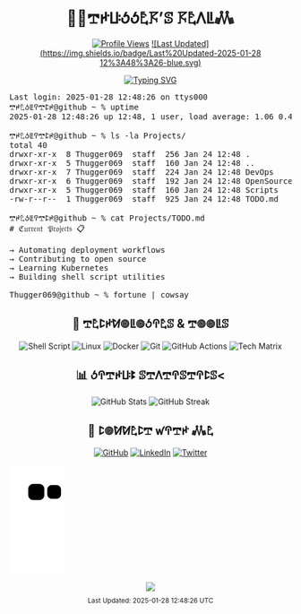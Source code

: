 <div align="center">
  <h1>👨‍💻𖢧ꛅꚶꚽꚽ𖤢𖦪’ꕷ 𖦪𖤢ꛎꚳ𖢑</h1>

  [![Profile Views](https://komarev.com/ghpvc/?username=thugger069&color=blueviolet&style=flat-square&label=Profile%20Views)](https://github.com/thugger069)
  [![Last Updated](https://img.shields.io/badge/Last%20Updated-2025-01-28 12%3A48%3A26-blue.svg)](https://github.com/thugger069)

  <a href="https://git.io/typing-svg">
    <img src="https://readme-typing-svg.demolab.com?font=Ubuntu+Mono&duration=3000&pause=1000&color=00FF9C&center=true&vCenter=true&width=435&lines=ℌ𝔢𝔩𝔩𝔬+𝔗𝔥𝔢𝔯𝔢;ℑ’𝔪+𖢧ꛅ𖤢ꚽꚳꛈ𖢧ꛕꛅ;𝔖𝔥𝔢𝔩𝔩+𝔖𝔠𝔯𝔦𝔭𝔱+𝔈𝔫𝔱𝔥𝔲𝔰𝔦𝔞𝔰𝔱;𝔏𝔦𝔫𝔲𝔵+%26+𝔇𝔢𝔳𝔒𝔭𝔰+𝔈𝔵𝔭𝔩𝔬𝔯𝔢𝔯;𝔒𝔭𝔢𝔫+𝔖𝔬𝔲𝔯𝔠𝔢+ℭ𝔬𝔫𝔱𝔯𝔦𝔟𝔲𝔱𝔬𝔯;𝔄𝔩𝔴𝔞𝔶𝔰+𝔏𝔢𝔞𝔯𝔫𝔦𝔫𝔤+%F0%9F%92%A1" alt="Typing SVG" />
  </a>
</div>

<pre class="terminal">
Last login: 2025-01-28 12:48:26 on ttys000
𖢧ꛅ𖤢ꚽꚳꛈ𖢧ꛕꛅ@github ~ % uptime
2025-01-28 12:48:26 up 12:48, 1 user, load average: 1.06 0.48 0.85

𖢧ꛅ𖤢ꚽꚳꛈ𖢧ꛕꛅ@github ~ % ls -la Projects/
total 40
drwxr-xr-x  8 Thugger069  staff  256 Jan 24 12:48 .
drwxr-xr-x  5 Thugger069  staff  160 Jan 24 12:48 ..
drwxr-xr-x  7 Thugger069  staff  224 Jan 24 12:48 DevOps
drwxr-xr-x  6 Thugger069  staff  192 Jan 24 12:48 OpenSource
drwxr-xr-x  5 Thugger069  staff  160 Jan 24 12:48 Scripts
-rw-r--r--  1 Thugger069  staff  925 Jan 24 12:48 TODO.md

𖢧ꛅ𖤢ꚽꚳꛈ𖢧ꛕꛅ@github ~ % cat Projects/TODO.md
# ℭ𝔲𝔯𝔯𝔢𝔫𝔱 𝔓𝔯𝔬𝔧𝔢𝔠𝔱𝔰 📋

→ Automating deployment workflows
→ Contributing to open source
→ Learning Kubernetes
→ Building shell script utilities

Thugger069@github ~ % fortune | cowsay
</pre>

<div align="center">
  <h2>🔧 𖢧𖤢ꛕꛅꛘ𖣠ꚳ𖣠ꚽꛈ𖤢ꕷ & 𖢧𖣠𖣠ꚳꕷ</h2>
  
  ![Shell Script](https://img.shields.io/badge/Shell_Script-%23121011.svg?style=for-the-badge&logo=gnu-bash&logoColor=white)
  ![Linux](https://img.shields.io/badge/Linux-FCC624?style=for-the-badge&logo=linux&logoColor=black)
  ![Docker](https://img.shields.io/badge/docker-%230db7ed.svg?style=for-the-badge&logo=docker&logoColor=white)
  ![Git](https://img.shields.io/badge/git-%23F05033.svg?style=for-the-badge&logo=git&logoColor=white)
  ![GitHub Actions](https://img.shields.io/badge/github%20actions-%232671E5.svg?style=for-the-badge&logo=githubactions&logoColor=white)
  ![Tech Matrix](https://img.shields.io/static/v1?label=&message=TypeScript|Python|Rust|WASM&color=00ff9d&style=for-the-badge&logoWidth=30&logo=data:image/png;base64,iVBORw0KG...)

  <h2>📊 ꚽꛈ𖢧ꛅꚶꔪ ꕷ𖢧ꛎ𖢧ꛈꕷ𖢧ꛈꛕꕷ<</h2>
  
  <img src="https://github-readme-stats.vercel.app/api?username=thugger069&show_icons=true&theme=radical&cache_seconds=86400" alt="GitHub Stats" height="170"/>
  <img src="https://github-readme-streak-stats.herokuapp.com/?user=thugger069&theme=radical&cache_seconds=86400" alt="GitHub Streak" height="170"/>

  <h2>🤝 ꛕ𖣠ꛘꛘ𖤢ꛕ𖢧 ꛃꛈ𖢧ꛅ 𖢑𖤢</h2>
  
  [![GitHub](https://img.shields.io/badge/github-%23121011.svg?style=for-the-badge&logo=github&logoColor=white)](https://github.com/thugger069)
  [![LinkedIn](https://img.shields.io/badge/linkedin-%230077B5.svg?style=for-the-badge&logo=linkedin&logoColor=white)](https://linkedin.com/in/thugger069)
  [![Twitter](https://img.shields.io/badge/X-%23000000.svg?style=for-the-badge&logo=X&logoColor=white)](https://twitter.com/chuksgincaro)
</div>

![Snake animation](https://github.com/Thugger069/Thugger069/blob/output/github-contribution-grid-snake-dark.svg)

<div align="center">
  <img src="https://capsule-render.vercel.app/api?type=waving&color=gradient&height=100&section=footer"/>
</div>

<div align="center">
  <sub>Last Updated: 2025-01-28 12:48:26 UTC</sub>
</div>
